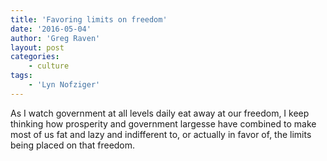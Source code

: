 ```yaml
---
title: 'Favoring limits on freedom'
date: '2016-05-04'
author: 'Greg Raven'
layout: post
categories:
    - culture
tags:
    - 'Lyn Nofziger'
---
```


As I watch government at all levels daily eat away at our freedom, I keep thinking how prosperity and government largesse have combined to make most of us fat and lazy and indifferent to, or actually in favor of, the limits being placed on that freedom.